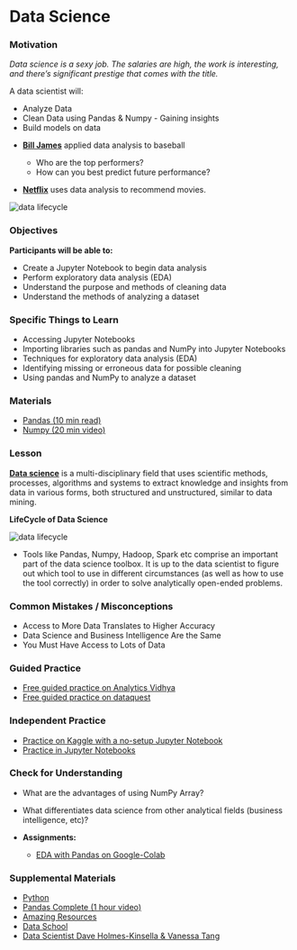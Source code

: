 # Data Science

### Motivation

_Data science is a sexy job. The salaries are high, the work is interesting, and there’s significant prestige that comes with the title._

A data scientist will:

- Analyze Data
- Clean Data using Pandas & Numpy - Gaining insights
- Build models on data

* **[Bill James](https://en.wikipedia.org/wiki/Bill_James)** applied data analysis to baseball

  - Who are the top performers?
  - How can you best predict future performance?

* **[Netflix](https://www.netflix.com/)** uses data analysis to recommend movies.

![data lifecycle](https://github.com/Techtonica/curriculum/assets/41805952/dfad6960-d0c5-478f-aefb-49cc1b988f28)

### Objectives

**Participants will be able to:**

- Create a Jupyter Notebook to begin data analysis
- Perform exploratory data analysis (EDA)
- Understand the purpose and methods of cleaning data
- Understand the methods of analyzing a dataset

### Specific Things to Learn

- Accessing Jupyter Notebooks
- Importing libraries such as pandas and NumPy into Jupyter Notebooks
- Techniques for exploratory data analysis (EDA)
- Identifying missing or erroneous data for possible cleaning
- Using pandas and NumPy to analyze a dataset

### Materials

- [Pandas (10 min read)](https://pandas.pydata.org/docs/user_guide/10min.html)
- [Numpy (20 min video)](https://www.youtube.com/watch?v=8Mpc9ukltVA)

### Lesson

**[Data science](https://en.wikipedia.org/wiki/Data_science)** is a multi-disciplinary field that uses scientific methods, processes, algorithms and systems to extract knowledge and insights from data in various forms, both structured and unstructured, similar to data mining.

**LifeCycle of Data Science**

![data lifecycle](https://github.com/Techtonica/curriculum/assets/41805952/dfad6960-d0c5-478f-aefb-49cc1b988f28)

- Tools like Pandas, Numpy, Hadoop, Spark etc
  comprise an important part of the data science toolbox.
  It is up to the data scientist to figure out which tool to use in different
  circumstances (as well as how to use the tool correctly) in order to solve analytically
  open-ended problems.

### Common Mistakes / Misconceptions

- Access to More Data Translates to Higher Accuracy
- Data Science and Business Intelligence Are the Same
- You Must Have Access to Lots of Data

### Guided Practice

- [Free guided practice on Analytics Vidhya](https://courses.analyticsvidhya.com/courses/a-comprehensive-learning-path-to-become-a-data-scientist-in-2019)
- [Free guided practice on dataquest](https://www.dataquest.io/)

### Independent Practice

- [Practice on Kaggle with a no-setup Jupyter Notebook](https://www.kaggle.com/)
- [Practice in Jupyter Notebooks](https://jupyter.org)

### Check for Understanding

- What are the advantages of using NumPy Array?
- What differentiates data science from other analytical fields (business intelligence, etc)?

- **Assignments:**
  - [EDA with Pandas on Google-Colab](https://colab.research.google.com/drive/1LQzSDISFudcL6meC3NXFOIaCYqXjNH04)

### Supplemental Materials

- [Python](../electives/python.md)
- [Pandas Complete (1 hour video)](https://www.youtube.com/watch?v=vmEHCJofslg)
- [Amazing Resources](https://github.com/frontbenchHQ/Data-Science-Free)
- [Data School](https://www.dataschool.io/resources/)
- [Data Scientist Dave Holmes-Kinsella & Vanessa Tang](https://www.dropbox.com/s/90ln5vfn3rywsl4/video1323043834.mp4?dl=0)
